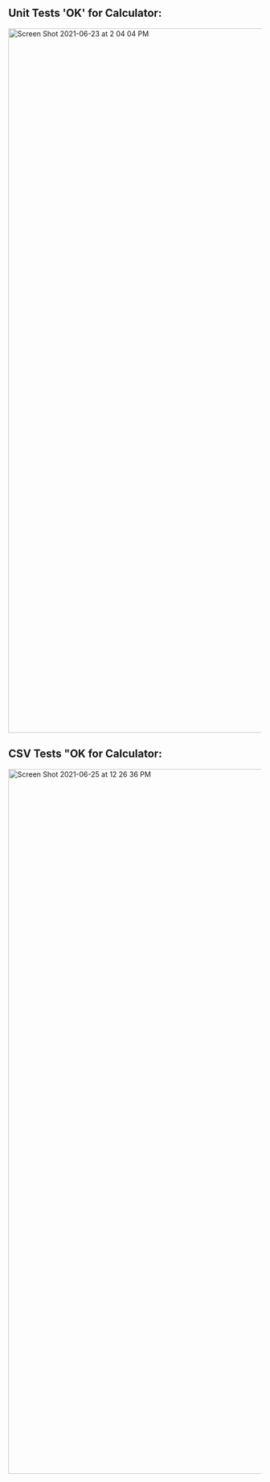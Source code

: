 ## Unit Tests 'OK' for Calculator:
<img width="1400" alt="Screen Shot 2021-06-23 at 2 04 04 PM" src="https://user-images.githubusercontent.com/77855054/123457077-8dcecc80-d5b1-11eb-836e-5cbc8d22e37f.png">

## CSV Tests "OK for Calculator:
<img width="1401" alt="Screen Shot 2021-06-25 at 12 26 36 PM" src="https://user-images.githubusercontent.com/77855054/123457137-9c1ce880-d5b1-11eb-8c3b-d5f1f35ae41c.png"> 
